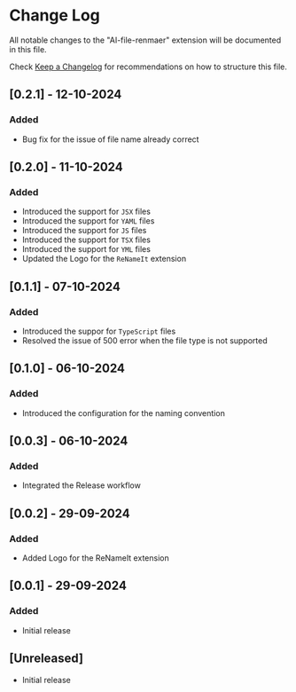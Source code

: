 # Change Log

All notable changes to the "AI-file-renmaer" extension will be documented in this file.

Check [Keep a Changelog](http://keepachangelog.com/) for recommendations on how to structure this file.

## [0.2.1] - 12-10-2024

### Added
 
 - Bug fix for the issue of file name already correct

## [0.2.0] - 11-10-2024

### Added
 
- Introduced the support for `JSX` files
- Introduced the support for `YAML` files
- Introduced the support for `JS` files
- Introduced the support for `TSX` files
- Introduced the support for `YML` files
- Updated the Logo for the `ReNameIt` extension

## [0.1.1] - 07-10-2024

### Added 

- Introduced the suppor for `TypeScript` files 
- Resolved the issue of 500 error when the file type is not supported

## [0.1.0] - 06-10-2024

### Added 

- Introduced the configuration for the naming convention

## [0.0.3] - 06-10-2024

### Added
 
- Integrated the Release workflow

## [0.0.2] - 29-09-2024

### Added

- Added Logo for the ReNameIt extension

## [0.0.1] - 29-09-2024

### Added

- Initial release

## [Unreleased]

- Initial release